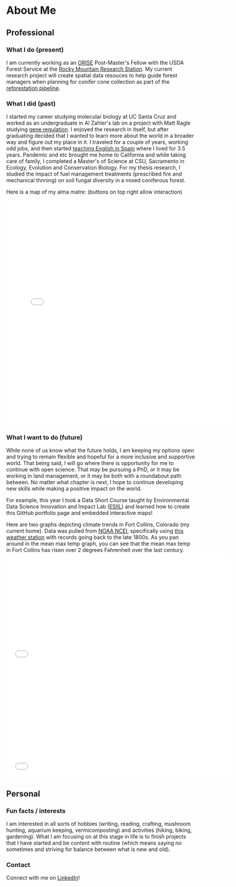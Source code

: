 # About Me

## Professional 

### What I do (present)

I am currently working as an [ORISE](https://orise.orau.gov/) Post-Master's Fellow with the USDA Forest Service at the [Rocky Mountain Research Station](https://research.fs.usda.gov/rmrs).
My current research project will create spatial data resouces to help guide forest managers when planning for conifer cone collection as part of the [reforestation pipeline](https://www.frontiersin.org/journals/forests-and-global-change/articles/10.3389/ffgc.2021.629198/full).   

### What I did (past)

I started my career studying molecular biology at UC Santa Cruz and worked as an undergraduate in Al Zahler's lab on a project with Matt Ragle studying [gene regulation](https://genome.cshlp.org/content/25/7/982.short).
I enjoyed the research in itself, but after graduating decided that I wanted to learn more about the world in a broader way and figure out my place in it.
I traveled for a couple of years, working odd jobs, and then started [teaching English in Spain](https://conversaspain.com/auxiliares-de-conversacion/) where I lived for 3.5 years.
Pandemic and etc brought me home to California and while taking care of family, I completed a Master's of Science at CSU, Sacramento in Ecology, Evolution and Conservation Biology.
For my thesis research, I studied the impact of fuel management treatments (prescribed fire and mechanical thnning) on soil fungal diversity in a mixed coniferous forest.

Here is a map of my alma matre:
(buttons on top right allow interaction) 

<embed type="text/html" src="img/ucsc_map2.html" width="600" height="600">


### What I want to do (future)

While none of us know what the future holds, I am keeping my options open and trying to remain flexible and hopeful for a more inclusive and supportive world.
That being said, I will go where there is opportunity for me to continue with open science.
That may be pursuing a PhD, or it may be working in land management, or it may be both with a roundabout path between.
No matter what chapter is next, I hope to continue developing new skills while making a positive impact on the world. 

For example, this year I took a Data Short Course taught by Environmental Data Science Innovation and Impact Lab ([ESIIL](https://esiil.org/)) and learned how to create this GitHub portfolio page and embedded interactive maps!

Here are two graphs depicting climate trends in Fort Collins, Colorado (my current home). Data was pulled from [NOAA NCEI](https://www.ncei.noaa.gov/access), specifically using [this weather station](https://www.ncdc.noaa.gov/cdo-web/datasets/GHCND/stations/GHCND:USC00053005/detail) with records going back to the late 1800s. As you pan around in the mean max temp graph, you can see that the mean max temp in Fort Collins has risen over 2 degrees Fahrenheit over the last century. 
<embed type="text/html" src="img/FC_ann_TMAX_plot_hv.html" width="600" height="300">
<embed type="text/html" src="img/FC_ann_PCRP_plot_hv.html" width="600" height="300">


## Personal

### Fun facts / interests 

I am interested in all sorts of hobbies (writing, reading, crafting, mushroom hunting, aquarium keeping, vermicomposting) and activities (hiking, biking, gardening).
What I am focusing on at this stage in life is to finish projects that I have started and be content with routine (which means saying no sometimes and striving for balance between what is new and old).

### Contact

Connect with me on [LinkedIn](https://www.linkedin.com/in/taylor-akers-24293667 "Taylor Akers")!



